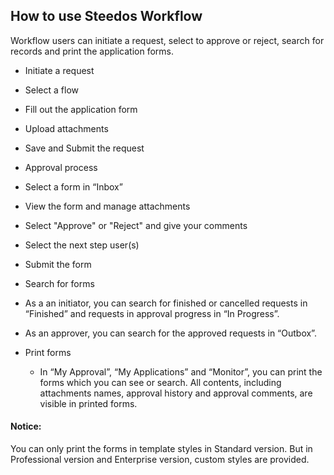 ## How to use Steedos Workflow
Workflow users can initiate a request, select to approve or reject, search for records and print the application forms.

- Initiate a request
 - Select a flow
 - Fill out the application form
 - Upload attachments
 - Save and Submit the request

- Approval process
 - Select a form in “Inbox”
 - View the form and manage attachments
 - Select "Approve" or "Reject" and give your comments
 - Select the next step user(s)
 - Submit the form

- Search for forms
 - As a an initiator, you can search for finished or cancelled requests in “Finished” and requests in approval progress in “In Progress”. 
 - As an approver, you can search for the approved requests in “Outbox”.

- Print forms
  - In “My Approval”, “My Applications” and “Monitor”, you can print the forms which you can see or search. All contents, including attachments names, approval history and approval comments, are visible in printed forms.

#### Notice:
You can only print the forms in template styles in Standard version. But in Professional version and Enterprise version, custom styles are provided.
